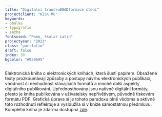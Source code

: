 ```yaml
---
title: "Digitalní trans\u00ADformace čtení"
projectclient: "KISK MU"
keywords: 
- obálka
- typografie
- sazba
fontsused: "Pano, Skolar Latin"
projectyear: "2023"
class: "portfolio"
draft: false
index: 30
bgcolor: "#959595"
---
```



Elektronická kniha o&nbsp;elektronických knihách, která šustí papírem. Obsažené texty prozkoumávají způsoby a&nbsp;postupy návrhu elektronických publikací, vhodnost či nevhodnost stávajících formátů a&nbsp;mnohé další aspekty digitálního publikování. Upřednostňovány jsou nativně digitální formáty, přesto je kniha publikována v&nbsp;uživatelsky nepřívětivém, původně tiskovém formátu&nbsp;PDF. Grafická úprava si je tohoto paradoxu plně vědoma a&nbsp;aktivně toto rozhodnutí reflektuje a vysloužila si v&nbsp;knize samostatnou předmluvu. Kompletní kniha je zdarma dostupná [zde](https://munispace.muni.cz/library/catalog/book/2242).